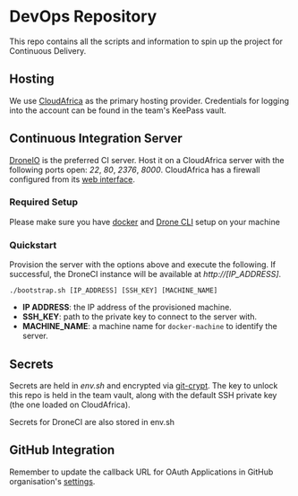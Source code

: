 # DevOps Repository

This repo contains all the scripts and information to spin up
the project for Continuous Delivery.

## Hosting

We use [CloudAfrica](https://www.cloudafrica.net/) as the primary
hosting provider. Credentials for logging into the account can be found in the team's KeePass vault.

## Continuous Integration Server

[DroneIO](https://github.com/drone/drone) is the preferred CI server.
Host it on a CloudAfrica server with the following ports open: _22_, _80_,
_2376_, _8000_. CloudAfrica has a firewall configured from its [web interface](https://www.cloudafrica.net/firewall).

### Required Setup
Please make sure you have [docker](https://www.docker.com/products/docker) and [Drone CLI](http://readme.drone.io/0.5/install/cli/) setup on your machine

### Quickstart

Provision the server with the options above and execute the following.
If successful, the DroneCI instance will be available at _http://[IP_ADDRESS]_.

```
./bootstrap.sh [IP_ADDRESS] [SSH_KEY] [MACHINE_NAME]
```

+ **IP ADDRESS**: the IP address of the provisioned machine.
+ **SSH_KEY**: path to the private key to connect to the server with.
+ **MACHINE_NAME**: a machine name for `docker-machine` to identify the server.

## Secrets

Secrets are held in _env.sh_ and encrypted via [git-crypt](https://www.agwa.name/projects/git-crypt/).
The key to unlock this repo is held in the team vault, along with the default SSH private key (the one loaded on CloudAfrica).

Secrets for DroneCI are also stored in env.sh

## GitHub Integration

Remember to update the callback URL for OAuth Applications in GitHub organisation's
[settings](https://github.com/organizations/the-mast/settings/applications/476918).
